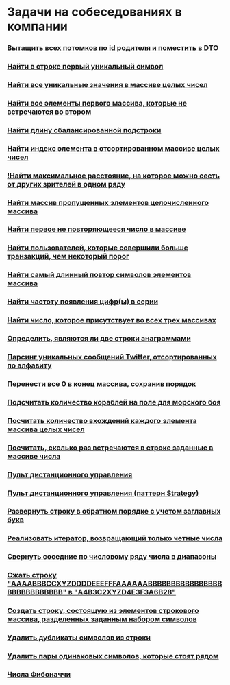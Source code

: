 # Задачи на собеседованиях в компании

### [Вытащить всех потомков по id родителя и поместить в DTO](https://github.com/freeomsk/LiveCoding/tree/master/pullAllChildrenByParentIdAndPutInDto)
### [Найти в строке первый уникальный символ](https://github.com/freeomsk/LiveCoding/tree/master/getFirstUniqueLetter)
### [Найти все уникальные значения в массиве целых чисел](https://github.com/freeomsk/LiveCoding/tree/master/allUniqueElementsArray)
### [Найти все элементы первого массива, которые не встречаются во втором](https://github.com/freeomsk/LiveCoding/tree/master/elementsDoNotOccur)
### [Найти длину сбалансированной подстроки](https://github.com/freeomsk/LiveCoding/tree/master/findTheLongestBalancedSubstring)
### [Найти индекс элемента в отсортированном массиве целых чисел](https://github.com/freeomsk/LiveCoding/tree/master/findIndexOfElementArray)
### [!Найти максимальное расстояние, на которое можно сесть от других зрителей в одном ряду](https://github.com/freeomsk/LiveCoding/tree/master/theater)
### [Найти массив пропущенных элементов целочисленного массива](https://github.com/freeomsk/LiveCoding/tree/master/findOfMissingElements)
### [Найти первое не повторяющееся число в массиве](https://github.com/freeomsk/LiveCoding/tree/master/firstNonRepeatedNumber)
### [Найти пользователей, которые совершили больше транзакций, чем некоторый порог](https://github.com/freeomsk/LiveCoding/tree/master/parseLog)
### [Найти самый длинный повтор символов элементов массива](https://github.com/freeomsk/LiveCoding/tree/master/longestPrefix)
### [Найти частоту появления цифр(ы) в серии](https://github.com/freeomsk/LiveCoding/tree/master/numberElementsSeries)
### [Найти число, которое присутствует во всех трех массивах](https://github.com/freeomsk/LiveCoding/tree/master/findGeneralNumber)
### [Определить, являются ли две строки анаграммами](https://github.com/freeomsk/LiveCoding/tree/master/anagram)
### [Парсинг уникальных сообщений Twitter, отсортированных по алфавиту](https://github.com/freeomsk/LiveCoding/tree/master/twitterParser)
### [Перенести все 0 в конец массива, сохранив порядок](https://github.com/freeomsk/LiveCoding/tree/master/moveZerosToTail)
### [Подсчитать количество кораблей на поле для морского боя](https://github.com/freeomsk/LiveCoding/tree/master/countShips)
### [Посчитать количество вхождений каждого элемента массива целых чисел](https://github.com/freeomsk/LiveCoding/tree/master/countUniqueElementsArray)
### [Посчитать, сколько раз встречаются в строке заданные в массиве числа](https://github.com/freeomsk/LiveCoding/tree/master/countFilteredChars)
### [Пульт дистанционного управления](https://github.com/freeomsk/LiveCoding/tree/master/remoteController)
### [Пульт дистанционного управления (паттерн Strategy)](https://github.com/freeomsk/LiveCoding/tree/master/remoteControllerPatternStrategy)
### [Развернуть строку в обратном порядке с учетом заглавных букв](https://github.com/freeomsk/LiveCoding/tree/master/reverseStringUpperCase)
### [Реализовать итератор, возвращающий только четные числа](https://github.com/freeomsk/LiveCoding/tree/master/myIterator)
### [Свернуть соседние по числовому ряду числа в диапазоны](https://github.com/freeomsk/LiveCoding/tree/master/adjacentNumbersIntoRanges)
### [Сжать строку "AAAABBBCCXYZDDDDEEEFFFAAAAAABBBBBBBBBBBBBBBBBBBBBBBBBBBB" в "A4B3C2XYZD4E3F3A6B28"](https://github.com/freeomsk/LiveCoding/tree/master/compressStringNumberOfLetters)
### [Создать строку, состоящую из элементов строкового массива, разделенных заданным набором символов](https://github.com/freeomsk/LiveCoding/tree/master/constructStringWithDelimiter)
### [Удалить дубликаты символов из строки](https://github.com/freeomsk/LiveCoding/tree/master/deduplicateSymbol)
### [Удалить пары одинаковых символов, которые стоят рядом](https://github.com/freeomsk/LiveCoding/tree/master/removePairsIdenticalCharacters)
### [Числа Фибоначчи]()